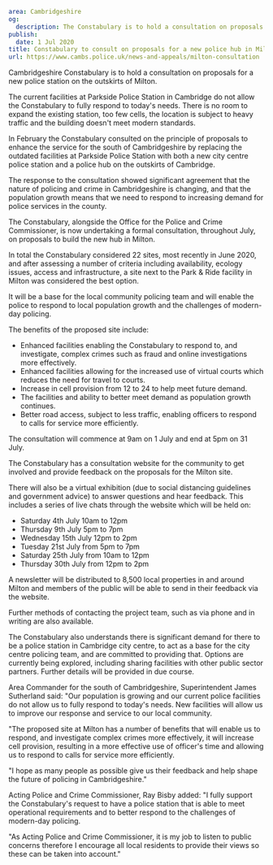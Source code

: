```yaml
area: Cambridgeshire
og:
  description: The Constabulary is to hold a consultation on proposals for a new police station on the outskirts of Milton.
publish:
  date: 1 Jul 2020
title: Constabulary to consult on proposals for a new police hub in Milton
url: https://www.cambs.police.uk/news-and-appeals/milton-consultation
```

Cambridgeshire Constabulary is to hold a consultation on proposals for a new police station on the outskirts of Milton.

The current facilities at Parkside Police Station in Cambridge do not allow the Constabulary to fully respond to today's needs. There is no room to expand the existing station, too few cells, the location is subject to heavy traffic and the building doesn't meet modern standards.

In February the Constabulary consulted on the principle of proposals to enhance the service for the south of Cambridgeshire by replacing the outdated facilities at Parkside Police Station with both a new city centre police station and a police hub on the outskirts of Cambridge.

The response to the consultation showed significant agreement that the nature of policing and crime in Cambridgeshire is changing, and that the population growth means that we need to respond to increasing demand for police services in the county.

The Constabulary, alongside the Office for the Police and Crime Commissioner, is now undertaking a formal consultation, throughout July, on proposals to build the new hub in Milton.

In total the Constabulary considered 22 sites, most recently in June 2020, and after assessing a number of criteria including availability, ecology issues, access and infrastructure, a site next to the Park & Ride facility in Milton was considered the best option.

It will be a base for the local community policing team and will enable the police to respond to local population growth and the challenges of modern-day policing.

The benefits of the proposed site include:

 * Enhanced facilities enabling the Constabulary to respond to, and investigate, complex crimes such as fraud and online investigations more effectively.
 * Enhanced facilities allowing for the increased use of virtual courts which reduces the need for travel to courts.
 * Increase in cell provision from 12 to 24 to help meet future demand.
 * The facilities and ability to better meet demand as population growth continues.
 * Better road access, subject to less traffic, enabling officers to respond to calls for service more efficiently.

The consultation will commence at 9am on 1 July and end at 5pm on 31 July.

The Constabulary has a consultation website for the community to get involved and provide feedback on the proposals for the Milton site.

There will also be a virtual exhibition (due to social distancing guidelines and government advice) to answer questions and hear feedback. This includes a series of live chats through the website which will be held on:

 * Saturday 4th July 10am to 12pm
 * Thursday 9th July 5pm to 7pm
 * Wednesday 15th July 12pm to 2pm
 * Tuesday 21st July from 5pm to 7pm
 * Saturday 25th July from 10am to 12pm
 * Thursday 30th July from 12pm to 2pm

A newsletter will be distributed to 8,500 local properties in and around Milton and members of the public will be able to send in their feedback via the website.

Further methods of contacting the project team, such as via phone and in writing are also available.

The Constabulary also understands there is significant demand for there to be a police station in Cambridge city centre, to act as a base for the city centre policing team, and are committed to providing that. Options are currently being explored, including sharing facilities with other public sector partners. Further details will be provided in due course.

Area Commander for the south of Cambridgeshire, Superintendent James Sutherland said: "Our population is growing and our current police facilities do not allow us to fully respond to today's needs. New facilities will allow us to improve our response and service to our local community.

"The proposed site at Milton has a number of benefits that will enable us to respond, and investigate complex crimes more effectively, it will increase cell provision, resulting in a more effective use of officer's time and allowing us to respond to calls for service more efficiently.

"I hope as many people as possible give us their feedback and help shape the future of policing in Cambridgeshire."

Acting Police and Crime Commissioner, Ray Bisby added: "I fully support the Constabulary's request to have a police station that is able to meet operational requirements and to better respond to the challenges of modern-day policing.

"As Acting Police and Crime Commissioner, it is my job to listen to public concerns therefore I encourage all local residents to provide their views so these can be taken into account."
